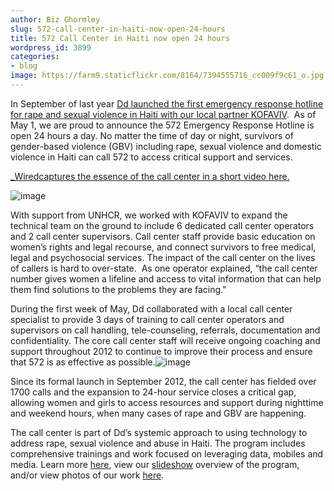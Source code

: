 ```yaml
---
author: Biz Ghormley
slug: 572-call-center-in-haiti-now-open-24-hours
title: 572 Call Center in Haiti now open 24 hours
wordpress_id: 3899
categories:
- blog
image: https://farm9.staticflickr.com/8164/7394555716_cc009f9c61_o.jpg
---
```

In September of last year [Dd launched the first emergency response hotline for rape and sexual violence in Haiti with our local partner KOFAVIV](/archive/announcing-572-the-first-emergency-response-system-for-sexual-violence-in-haiti/).  As of May 1, we are proud to announce the 572 Emergency Response Hotline is open 24 hours a day. No matter the time of day or night, survivors of gender-based violence (GBV) including rape, sexual violence and domestic violence in Haiti can call 572 to access critical support and services.




[_Wiredcaptures the essence of the call center in a short video here.](http://haitirewired.wired.com/video/leveraging-tech-to-address-gender-based-violence)




![image]( https://farm9.staticflickr.com/8164/7394555716_cc009f9c61_o.jpg)




With support from UNHCR, we worked with KOFAVIV to expand the technical team on the ground to include 6 dedicated call center operators and 2 call center supervisors. Call center staff provide basic education on women’s rights and legal recourse, and connect survivors to free medical, legal and psychosocial services. The impact of the call center on the lives of callers is hard to over-state.  As one operator explained, “the call center number gives women a lifeline and access to vital information that can help them find solutions to the problems they are facing.”


During the first week of May, Dd collaborated with a local call center specialist to provide 3 days of training to call center operators and supervisors on call handling, tele-counseling, referrals, documentation and confidentiality. The core call center staff will receive ongoing coaching and support throughout 2012 to continue to improve their process and ensure that 572 is as effective as possible.![image](https://lh6.googleusercontent.com/6sRTXUJbp2MPWFcuRkZwUbrQ6EKw2SbBJRPq-vu8OuWbKXyNy_HJfZ9k1fgDZ609Be6j0Z_lqcydFwj4D4g5QMmG7erR8oAi42L_-skpt7IX3Erj5Lk)


Since its formal launch in September 2012, the call center has fielded over 1700 calls and the expansion to 24-hour service closes a critical gap, allowing women and girls to access resources and support during nighttime and weekend hours, when many cases of rape and GBV are happening.




The call center is part of Dd’s systemic approach to using technology to address rape, sexual violence and abuse in Haiti. The program includes comprehensive trainings and work focused on leveraging data, mobiles and media. Learn more [here](http://www.scribd.com/doc/92391004/Haiti-One-Pager-FINAL), view our [slideshow](http://www.slideshare.net/digidem/haiti-slide-deck-16may2012) overview of the program, and/or view photos of our work [here](http://www.flickr.com/photos/digitaldemocracy/sets/72157623791167187/).
